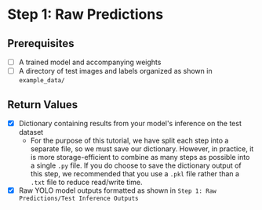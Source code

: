 # Step 1: Raw Predictions

## Prerequisites
- [ ] A trained model and accompanying weights
- [ ] A directory of test images and labels organized as shown in ```example_data/```
## Return Values
- [x] Dictionary containing results from your model's inference on the test dataset
    - For the purpose of this tutorial, we have split each step into a separate file, so we must save our dictionary. However, in practice, it is more storage-efficient to combine as many steps as possible into a single ```.py``` file. If you do choose to save the dictionary output of this step, we recommended that you use a ```.pkl``` file rather than a ```.txt``` file to reduce read/write time.
- [x] Raw YOLO model outputs formatted as shown in ```Step 1: Raw Predictions/Test Inference Outputs```
